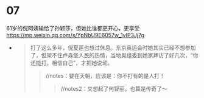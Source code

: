 
# 07

61岁的倪阿姨输给了孙颖莎，但她比谁都更开心，更享受 https://mp.weixin.qq.com/s/YpNbU9E6057w_1vIP3Jj7g
- > 打了这么多年，倪夏莲也想过休息。东京奥运会时她其实已经不想参加了，但架不住卢森堡人民的热情，当地奥组委到她家拜访了好几次，“你还能打，相信自己”，才把她说动。
  >> //notes：要在天朝，应该是：你不打有的是人打！
  >>> //notes2：又想起了何智丽，也算是传奇了～
